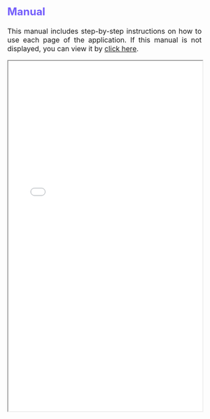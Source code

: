 <div style = "text-align: justify; margin-right: 60px; font-size: 16px">

## <span style="color:#735DFB"> **Manual** </span>
This manual includes step-by-step instructions on how to use each page of the application. If this manual is not displayed, you can view it by [click here](https://drive.google.com/drive/folders/11YfEo3pXg7V0UOQAAI_PvDp-4uQ5OxYz?usp=share_link).

<iframe src="STEHealth_Application_Manual.pdf", width="100%", height="800vh", scrolling="auto"> </iframe>



</div>